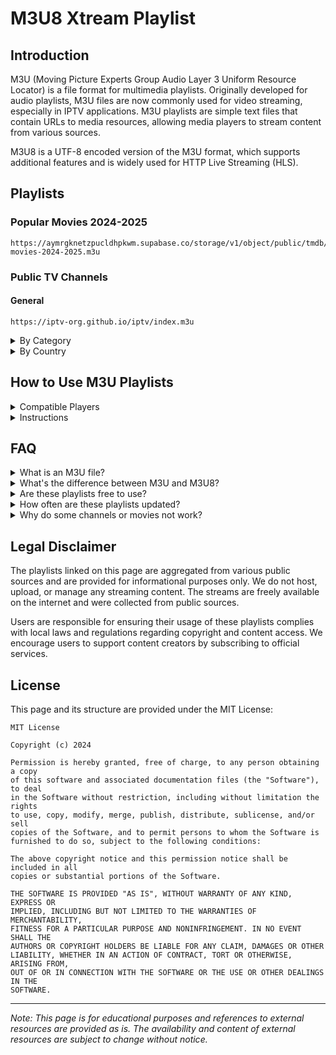 # M3U8 Xtream Playlist

## Introduction
M3U (Moving Picture Experts Group Audio Layer 3 Uniform Resource Locator) is a file format for multimedia playlists. Originally developed for audio playlists, M3U files are now commonly used for video streaming, especially in IPTV applications. M3U playlists are simple text files that contain URLs to media resources, allowing media players to stream content from various sources.

M3U8 is a UTF-8 encoded version of the M3U format, which supports additional features and is widely used for HTTP Live Streaming (HLS).

## Playlists

### Popular Movies 2024-2025
```
https://aymrgknetzpucldhpkwm.supabase.co/storage/v1/object/public/tmdb/top-movies-2024-2025.m3u
```

### Public TV Channels

#### General
```
https://iptv-org.github.io/iptv/index.m3u
```

<details>
<summary>By Category</summary>

**Entertainment**
```
https://iptv-org.github.io/iptv/categories/entertainment.m3u
```

**Movies**
```
https://iptv-org.github.io/iptv/categories/movies.m3u
```

**News**
```
https://iptv-org.github.io/iptv/categories/news.m3u
```

**Sports**
```
https://iptv-org.github.io/iptv/categories/sports.m3u
```

**Documentary**
```
https://iptv-org.github.io/iptv/categories/documentary.m3u
```

**Music**
```
https://iptv-org.github.io/iptv/categories/music.m3u
```

</details>

<details>
<summary>By Country</summary>

**United States**
```
https://iptv-org.github.io/iptv/countries/us.m3u
```

**United Kingdom**
```
https://iptv-org.github.io/iptv/countries/uk.m3u
```

**Canada**
```
https://iptv-org.github.io/iptv/countries/ca.m3u
```

**Australia**
```
https://iptv-org.github.io/iptv/countries/au.m3u
```

**Vietnam**
```
https://iptv-org.github.io/iptv/countries/vn.m3u
```

</details>

## How to Use M3U Playlists

<details>
<summary>Compatible Players</summary>

M3U playlists can be used with various media players and applications:

1. **VLC Media Player**: Open VLC, go to Media > Open Network Stream, and paste the M3U URL.
2. **Kodi**: Install the PVR IPTV Simple Client add-on and configure it with the M3U URL.
3. **Perfect Player**: Go to Settings > Playlists, add a new playlist, and enter the M3U URL.
4. **IPTV Smarters**: Go to Settings > Add Playlist, and enter the M3U URL.
5. **Smart TVs**: Many smart TVs have built-in IPTV apps that support M3U playlists.
6. **Mobile Apps**: Apps like Xtify, GSE IPTV, IPTV Smarters, and TiviMate support M3U playlists.

</details>

<details>
<summary>Instructions</summary>

1. Copy the desired playlist URL from the Playlists section above.
2. Open your preferred media player or IPTV application.
3. Look for an option to add a playlist or network stream.
4. Paste the copied URL and save.
5. Browse through the available channels or movies and enjoy streaming!

</details>

## FAQ

<details>
<summary>What is an M3U file?</summary>

An M3U file is a plain text file that specifies locations of media files. The "M3U" name derives from "MP3 URL" as it was originally designed for audio playlists, but now it's commonly used for video streaming.

</details>

<details>
<summary>What's the difference between M3U and M3U8?</summary>

M3U8 is essentially an M3U file encoded in UTF-8, which allows for better handling of international characters. M3U8 is commonly used in HTTP Live Streaming (HLS) protocols.

</details>

<details>
<summary>Are these playlists free to use?</summary>

The playlists linked on this page are publicly available resources. However, the content accessed through these playlists may be subject to regional restrictions or copyright limitations.

</details>

<details>
<summary>How often are these playlists updated?</summary>

The playlists from iptv-org are updated regularly, often daily. The Popular Movies playlist is updated periodically with new releases.

</details>

<details>
<summary>Why do some channels or movies not work?</summary>

Streams may become unavailable due to various reasons including geographical restrictions, source changes, or takedown notices.

</details>

## Legal Disclaimer

The playlists linked on this page are aggregated from various public sources and are provided for informational purposes only. We do not host, upload, or manage any streaming content. The streams are freely available on the internet and were collected from public sources.

Users are responsible for ensuring their usage of these playlists complies with local laws and regulations regarding copyright and content access. We encourage users to support content creators by subscribing to official services.

## License

This page and its structure are provided under the MIT License:

```
MIT License

Copyright (c) 2024

Permission is hereby granted, free of charge, to any person obtaining a copy
of this software and associated documentation files (the "Software"), to deal
in the Software without restriction, including without limitation the rights
to use, copy, modify, merge, publish, distribute, sublicense, and/or sell
copies of the Software, and to permit persons to whom the Software is
furnished to do so, subject to the following conditions:

The above copyright notice and this permission notice shall be included in all
copies or substantial portions of the Software.

THE SOFTWARE IS PROVIDED "AS IS", WITHOUT WARRANTY OF ANY KIND, EXPRESS OR
IMPLIED, INCLUDING BUT NOT LIMITED TO THE WARRANTIES OF MERCHANTABILITY,
FITNESS FOR A PARTICULAR PURPOSE AND NONINFRINGEMENT. IN NO EVENT SHALL THE
AUTHORS OR COPYRIGHT HOLDERS BE LIABLE FOR ANY CLAIM, DAMAGES OR OTHER
LIABILITY, WHETHER IN AN ACTION OF CONTRACT, TORT OR OTHERWISE, ARISING FROM,
OUT OF OR IN CONNECTION WITH THE SOFTWARE OR THE USE OR OTHER DEALINGS IN THE
SOFTWARE.
```

---

*Note: This page is for educational purposes and references to external resources are provided as is. The availability and content of external resources are subject to change without notice.* 
